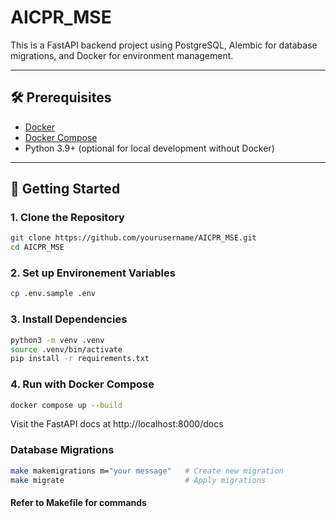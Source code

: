 # AICPR_MSE

This is a FastAPI backend project using PostgreSQL, Alembic for database migrations, and Docker for environment management.

---

## 🛠 Prerequisites

- [Docker](https://docs.docker.com/get-docker/)
- [Docker Compose](https://docs.docker.com/compose/install/)
- Python 3.9+ (optional for local development without Docker)

---

## 🚀 Getting Started

### 1. Clone the Repository

```bash
git clone https://github.com/yourusername/AICPR_MSE.git
cd AICPR_MSE
```

### 2. Set up Environement Variables
```bash
cp .env.sample .env
```

### 3. Install Dependencies
```bash
python3 -m venv .venv
source .venv/bin/activate
pip install -r requirements.txt
```

### 4. Run with Docker Compose
```bash
docker compose up --build
```
Visit the FastAPI docs at http://localhost:8000/docs

### Database Migrations
```bash
make makemigrations m="your message"   # Create new migration
make migrate                           # Apply migrations
```

#### Refer to Makefile for commands

